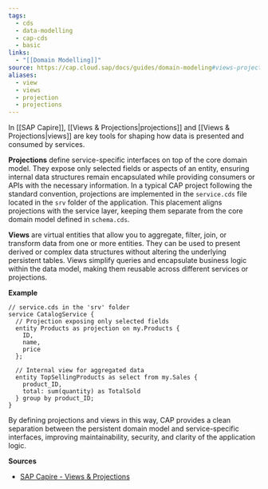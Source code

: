```yaml
---
tags:
  - cds
  - data-modelling
  - cap-cds
  - basic
links:
  - "[[Domain Modelling]]"
source: https://cap.cloud.sap/docs/guides/domain-modeling#views-projections
aliases:
  - view
  - views
  - projection
  - projections
---
```

In [[SAP Capire]], [[Views & Projections|projections]] and [[Views & Projections|views]] are key tools for shaping how data is presented and consumed by services.

**Projections** define service-specific interfaces on top of the core domain model. They expose only selected fields or aspects of an entity, ensuring internal data structures remain encapsulated while providing consumers or APIs with the necessary information. In a typical CAP project following the standard convention, projections are implemented in the `service.cds` file located in the `srv` folder of the application. This placement aligns projections with the service layer, keeping them separate from the core domain model defined in `schema.cds`.

**Views** are virtual entities that allow you to aggregate, filter, join, or transform data from one or more entities. They can be used to present derived or complex data structures without altering the underlying persistent tables. Views simplify queries and encapsulate business logic within the data model, making them reusable across different services or projections.

**Example**
```cds
// service.cds in the 'srv' folder
service CatalogService {
  // Projection exposing only selected fields
  entity Products as projection on my.Products {
    ID,
    name,
    price
  };
  
  // Internal view for aggregated data
  entity TopSellingProducts as select from my.Sales {
    product_ID,
    total: sum(quantity) as TotalSold
  } group by product_ID;
}
```

By defining projections and views in this way, CAP provides a clean separation between the persistent domain model and service-specific interfaces, improving maintainability, security, and clarity of the application logic.

**Sources**
- [SAP Capire - Views & Projections](https://cap.cloud.sap/docs/cds/cdl#views-projections)
